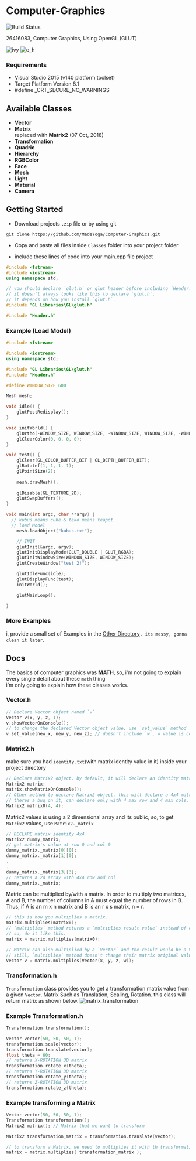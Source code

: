 # Computer-Graphics
![Build Status](http://img.shields.io/travis/badges/badgerbadgerbadger.svg?style=flat-square)

26416083, Computer Graphics, Using OpenGL (GLUT)

![ivy](https://i.imgur.com/dCVklGL.png)
![c_h](https://i.imgur.com/lCXzK2L.png)

### Requirements
- Visual Studio 2015 (v140 platform toolset)
- Target Platform Version 8.1
- #define _CRT_SECURE_NO_WARNINGS

## Available Classes
- **Vector**
- **Matrix**<br>
  replaced with **Matrix2** (07 Oct, 2018)
- **Transformation**
- **Quadric**
- **Hierarchy**
- **RGBColor**
- **Face**
- **Mesh**
- **Light**
- **Material**
- **Camera**

## Getting Started
- Download projects `.zip` file or by using git <br>
```
git clone https://github.com/MadeYoga/Computer-Graphics.git
```

- Copy and paste all files inside `Classes` folder into your project folder

- include these lines of code into your main.cpp file project<br>
  
```cpp
#include <fstream>
#include <iostream>
using namespace std;

// you should declare `glut.h` or glut header before including `Header.h`
// it doesn't always looks like this to declare `glut.h`,
// it depends on how you install `glut.h`.
#include "GL Libraries\GL\glut.h"

#include "Header.h"
```

### Example (Load Model)
```cpp
#include <fstream>

#include <iostream>
using namespace std;

#include "GL Libraries\GL\glut.h"
#include "Header.h"

#define WINDOW_SIZE 600

Mesh mesh;

void idle() {
	glutPostRedisplay();
}

void initWorld() {
	glOrtho(-WINDOW_SIZE, WINDOW_SIZE, -WINDOW_SIZE, WINDOW_SIZE, -WINDOW_SIZE, WINDOW_SIZE);
	glClearColor(0, 0, 0, 0);
}

void test() {
	glClear(GL_COLOR_BUFFER_BIT | GL_DEPTH_BUFFER_BIT);
	glRotatef(1, 1, 1, 1);
	glPointSize(2);
  
	mesh.drawMesh();
  
	glDisable(GL_TEXTURE_2D);
	glutSwapBuffers();
}

void main(int argc, char **argv) {
  // kubus means cube & teko means teapot
  // load Model
	mesh.loadObject("kubus.txt");

	// INIT
	glutInit(&argc, argv);
	glutInitDisplayMode(GLUT_DOUBLE | GLUT_RGBA);
	glutInitWindowSize(WINDOW_SIZE, WINDOW_SIZE);
	glutCreateWindow("test 2!");

	glutIdleFunc(idle);
	glutDisplayFunc(test);
	initWorld();

	glutMainLoop();

}
```
### More Examples 
i, provide a small set of Examples in the [Other Directory](https://github.com/MadeYoga/Grafika-Komputer)`. its messy, gonna clean it later`.
## Docs
The basics of computer graphics was **MATH**, so, i'm not going to explain every single detail about these `math` thing<br>
i'm only going to explain how these classes works.
### **Vector.h**
```cpp
// Declare Vector object named `v`
Vector v(x, y, z, 1);
v.showVectorOnConsole();
// to change the declared Vector object value, use `set_value` method
v.set_value(new_x, new_y, new_z); // doesn't include `w`, w value is constant (integer 1).
```
### **Matrix2.h**

make sure you had `identity.txt`(with matrix identity value in it) inside your project directory
```cpp
// Declare Matrix2 object. by default, it will declare an identity matrix.
Matrix2 matrix;
matrix.showMatrixOnConsole();
// Other method to declare Matrix2 object. this will declare a 4x4 matrix with value 0 on each indexes.
// theres a bug on it, can declare only with 4 max row and 4 max cols. gonna fix it later.
Matrix2 matrix0(4, 4);
```

Matrix2 values is using a 2 dimensional array and its public, so, to get `Matrix2` values, use `Matrix2._matrix`
```cpp 
// DECLARE matrix identity 4x4
Matrix2 dummy_matrix;
// get matrix's value at row 0 and col 0
dummy_matrix._matrix[0][0];
dummy_matrix._matrix[1][0];
.
.
dummy_matrix._matrix[3][3];
// returns a 2d array with 4x4 row and col
dummy_matrix._matrix;
```

Matrix can be multiplied by/with a matrix. In order to multiply two matrices, A and B, the number of columns in A must equal the number of rows in B. Thus, if A is an m x n matrix and B is an r x s matrix, n = r.
```cpp
// this is how you multiplies a matrix.
matrix.multiplies(matrix0);
// `multiplies` method returns a `multiplies result value` instead of changin the original `matrix` values
// so, do it like this.
matrix = matrix.multiplies(matrix0);

// Matrix can also multiplied by a `Vector` and the result would be a Vector, so, `multiplies` method gonna returns a Vector object instead of Matrix2
// still, `multiplies` method doesn't change their matrix original value, it would only returns a multiplies result.
Vector v = matrix.multiplies(Vector(x, y, z, w));
```

### Transformation.h
`Transformation` class provides you to get a transformation matrix value from a given `Vector`. Matrix Such as Translation, Scaling, Rotation. this class will return matrix as shown below.
![matrix_transformation](http://opensource.petra.ac.id/~m26415172/matrix.jpg)
### Example Transformation.h
```cpp 
Transformation transformation();

Vector vector(50, 50, 50, 1);
transformation.scale(vector);
transformation.translate(vector);
float theta = 60;
// returns X-ROTATION 3D matrix
transformation.rotate_x(theta);
// returns Y-ROTATION 3D matrix
transformation.rotate_y(theta);
// returns Z-ROTATION 3D matrix
transformation.rotate_z(theta);
```
### Example transforming a Matrix
```cpp
Vector vector(50, 50, 50, 1);
Transformation transformation();
Matrix2 matrix(); // Matrix that we want to transform

Matrix2 transformation_matrix = transformation.translate(vector);

// to transform a Matrix, we need to multiplies it with th transformation matrix
matrix = matrix.multiplies( transformation_matrix );
```
